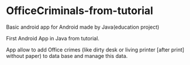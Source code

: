 # OfficeCriminals-from-tutorial

Basic android app for Android made by Java(education project) 

First Android App in Java from tutorial.

App allow to add Office crimes (like dirty desk or living printer [after print] without paper) to data base and manage this data.
